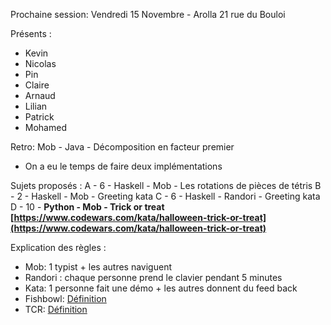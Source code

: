 Prochaine session: Vendredi 15 Novembre - Arolla 21 rue du Bouloi

Présents :
- Kevin
- Nicolas
- Pin
- Claire
- Arnaud
- Lilian
- Patrick
- Mohamed

Retro: Mob - Java - Décomposition en facteur premier
- On a eu le temps de faire deux implémentations

Sujets proposés :
A - 6 - Haskell - Mob - Les rotations de pièces de tétris
B - 2 - Haskell - Mob - Greeting kata
C - 6 - Haskell - Randori - Greeting kata
D - 10 - **Python - Mob - Trick or treat [https://www.codewars.com/kata/halloween-trick-or-treat](https://www.codewars.com/kata/halloween-trick-or-treat)**

Explication des règles :
* Mob: 1 typist + les autres naviguent
* Randori : chaque personne prend le clavier pendant 5 minutes
* Kata: 1 personne fait une démo + les autres donnent du feed back
* Fishbowl: [Définition](https://en.wikipedia.org/wiki/Fishbowl_(conversation))
* TCR: [Définition](https://medium.com/@kentbeck_7670/test-commit-revert-870bbd756864)
